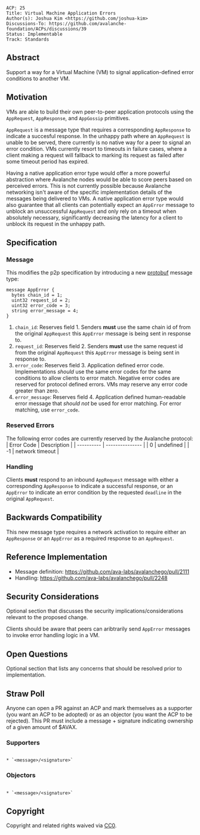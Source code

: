 ```text
ACP: 25
Title: Virtual Machine Application Errors
Author(s): Joshua Kim <https://github.com/joshua-kim>
Discussions-To: https://github.com/avalanche-foundation/ACPs/discussions/39
Status: Implementable
Track: Standards
```

## Abstract

Support a way for a Virtual Machine (VM) to signal application-defined error conditions to another VM.

## Motivation

VMs are able to build their own peer-to-peer application protocols using the `AppRequest`, `AppResponse`, and `AppGossip` primitives.

`AppRequest` is a message type that requires a corresponding `AppResponse` to indicate a succesful response. In the unhappy path where an `AppRequest` is unable to be served, there currently is no native way for a peer to signal an error condition. VMs currently resort to timeouts in failure cases, where a client making a request will fallback to marking its request as failed after some timeout period has expired.

Having a native application error type would offer a more powerful abstraction where Avalanche nodes would be able to score peers based on perceived errors. This is not currently possible because Avalanche networking isn't aware of the specific implementation details of the messages being delivered to VMs. A native application error type would also guarantee that all clients can potentially expect an `AppError` message to unblock an unsuccessful `AppRequest` and only rely on a timeout when absolutely necessary, significantly decreasing the latency for a client to unblock its request in the unhappy path.

## Specification

### Message 

This modifies the p2p specification by introducing a new [protobuf](https://protobuf.dev/) message type:

```
message AppError {
  bytes chain_id = 1;
  uint32 request_id = 2;
  uint32 error_code = 3;
  string error_message = 4;
}
```

1. `chain_id`: Reserves field 1. Senders **must** use the same chain id of from the original `AppRequest` this `AppError` message is being sent in response to.
2. `request_id`: Reserves field 2. Senders **must** use the same request id from the original `AppRequest` this `AppError` message is being sent in response to.
3. `error_code`: Reserves field 3. Application defined error code. Implementations _should_ use the same error codes for the same conditions to allow clients to error match. Negative error codes are reserved for protocol defined errors. VMs may reserve any error code greater than zero.
4. `error_message`: Reserves field 4. Application defined human-readable error message that _should not_ be used for error matching. For error matching, use `error_code`.

### Reserved Errors
The following error codes are currently reserved by the Avalanche protocol:
| Error Code | Description     |
| ---------- | --------------- |
| 0          | undefined       |
| -1         | network timeout |

### Handling

Clients **must** respond to an inbound `AppRequest` message with either a corresponding `AppResponse` to indicate a successful response, or an `AppError` to indicate an error condition by the requested `deadline` in the original `AppRequest`.

## Backwards Compatibility

This new message type requires a network activation to require either an `AppResponse` or an `AppError` as a required response to an `AppRequest`.

## Reference Implementation

- Message definition: https://github.com/ava-labs/avalanchego/pull/2111
- Handling: https://github.com/ava-labs/avalanchego/pull/2248

## Security Considerations

Optional section that discusses the security implications/considerations relevant to the proposed change.

Clients should be aware that peers can aribtrarily send `AppError` messages to invoke error handling logic in a VM.

## Open Questions

Optional section that lists any concerns that should be resolved prior to implementation.

## Straw Poll

Anyone can open a PR against an ACP and mark themselves as a supporter (you want an ACP to be adopted) or as an objector (you want the ACP to be rejected). This PR must include a message + signature indicating ownership of a given amount of $AVAX.

### Supporters
                                                                                                                                                                                                                                                                      * `<message>/<signature>`

### Objectors
                                                                                                                                                                                                                                                                      * `<message>/<signature>`

## Copyright

Copyright and related rights waived via [CC0](https://creativecommons.org/publicdomain/zero/1.0/).
